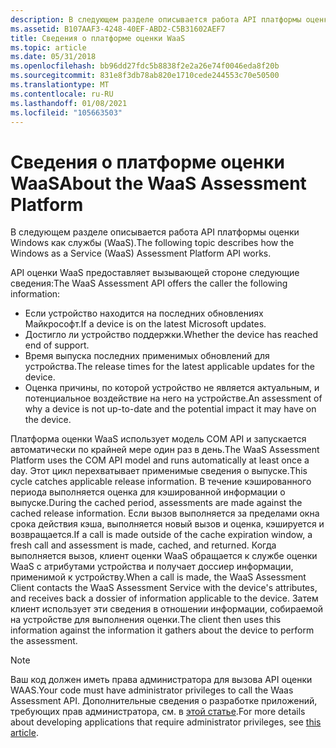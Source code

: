 ```yaml
---
description: В следующем разделе описывается работа API платформы оценки Windows как службы (WaaS).
ms.assetid: B107AAF3-4248-40EF-ABD2-C5B31602AEF7
title: Сведения о платформе оценки WaaS
ms.topic: article
ms.date: 05/31/2018
ms.openlocfilehash: bb96dd27fdc5b8838f2e2a26e74f0046eda8f20b
ms.sourcegitcommit: 831e8f3db78ab820e1710cede244553c70e50500
ms.translationtype: MT
ms.contentlocale: ru-RU
ms.lasthandoff: 01/08/2021
ms.locfileid: "105663503"
---
```

# <a name="about-the-waas-assessment-platform"></a><span data-ttu-id="bf8d5-103">Сведения о платформе оценки WaaS</span><span class="sxs-lookup"><span data-stu-id="bf8d5-103">About the WaaS Assessment Platform</span></span>

<span data-ttu-id="bf8d5-104">В следующем разделе описывается работа API платформы оценки Windows как службы (WaaS).</span><span class="sxs-lookup"><span data-stu-id="bf8d5-104">The following topic describes how the Windows as a Service (WaaS) Assessment Platform API works.</span></span>

<span data-ttu-id="bf8d5-105">API оценки WaaS предоставляет вызывающей стороне следующие сведения:</span><span class="sxs-lookup"><span data-stu-id="bf8d5-105">The WaaS Assessment API offers the caller the following information:</span></span>

-   <span data-ttu-id="bf8d5-106">Если устройство находится на последних обновлениях Майкрософт.</span><span class="sxs-lookup"><span data-stu-id="bf8d5-106">If a device is on the latest Microsoft updates.</span></span>
-   <span data-ttu-id="bf8d5-107">Достигло ли устройство поддержки.</span><span class="sxs-lookup"><span data-stu-id="bf8d5-107">Whether the device has reached end of support.</span></span>
-   <span data-ttu-id="bf8d5-108">Время выпуска последних применимых обновлений для устройства.</span><span class="sxs-lookup"><span data-stu-id="bf8d5-108">The release times for the latest applicable updates for the device.</span></span>
-   <span data-ttu-id="bf8d5-109">Оценка причины, по которой устройство не является актуальным, и потенциальное воздействие на него на устройстве.</span><span class="sxs-lookup"><span data-stu-id="bf8d5-109">An assessment of why a device is not up-to-date and the potential impact it may have on the device.</span></span>

<span data-ttu-id="bf8d5-110">Платформа оценки WaaS использует модель COM API и запускается автоматически по крайней мере один раз в день.</span><span class="sxs-lookup"><span data-stu-id="bf8d5-110">The WaaS Assessment Platform uses the COM API model and runs automatically at least once a day.</span></span> <span data-ttu-id="bf8d5-111">Этот цикл перехватывает применимые сведения о выпуске.</span><span class="sxs-lookup"><span data-stu-id="bf8d5-111">This cycle catches applicable release information.</span></span> <span data-ttu-id="bf8d5-112">В течение кэшированного периода выполняется оценка для кэшированной информации о выпуске.</span><span class="sxs-lookup"><span data-stu-id="bf8d5-112">During the cached period, assessments are made against the cached release information.</span></span> <span data-ttu-id="bf8d5-113">Если вызов выполняется за пределами окна срока действия кэша, выполняется новый вызов и оценка, кэшируется и возвращается.</span><span class="sxs-lookup"><span data-stu-id="bf8d5-113">If a call is made outside of the cache expiration window, a fresh call and assessment is made, cached, and returned.</span></span> <span data-ttu-id="bf8d5-114">Когда выполняется вызов, клиент оценки WaaS обращается к службе оценки WaaS с атрибутами устройства и получает доссиер информации, применимой к устройству.</span><span class="sxs-lookup"><span data-stu-id="bf8d5-114">When a call is made, the WaaS Assessment Client contacts the WaaS Assessment Service with the device's attributes, and receives back a dossier of information applicable to the device.</span></span> <span data-ttu-id="bf8d5-115">Затем клиент использует эти сведения в отношении информации, собираемой на устройстве для выполнения оценки.</span><span class="sxs-lookup"><span data-stu-id="bf8d5-115">The client then uses this information against the information it gathers about the device to perform the assessment.</span></span>

> [!NOTE]
> <span data-ttu-id="bf8d5-116">Ваш код должен иметь права администратора для вызова API оценки WAAS.</span><span class="sxs-lookup"><span data-stu-id="bf8d5-116">Your code must have administrator privileges to call the Waas Assessment API.</span></span> <span data-ttu-id="bf8d5-117">Дополнительные сведения о разработке приложений, требующих прав администратора, см. в [этой статье](../secauthz/developing-applications-that-require-administrator-privilege.md).</span><span class="sxs-lookup"><span data-stu-id="bf8d5-117">For more details about developing applications that require administrator privileges, see [this article](../secauthz/developing-applications-that-require-administrator-privilege.md).</span></span>

 
